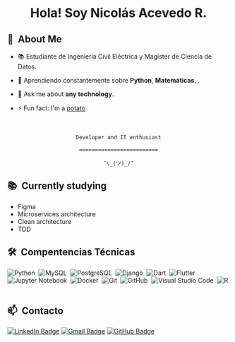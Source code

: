 <h1 align="center">Hola! Soy Nicolás Acevedo R.</h1>

<div>

  ## 🧭 &nbsp;About Me

  - 📚 Estudiante de Ingeniería Civil Eléctrica y Magíster de Ciencia de Datos.

  - 🌱  Aprendiendo constantemente sobre **Python**, **Matemáticas**, .

  - 💬 Ask me about **any technology**.

  - ⚡ Fun fact: I'm a <a href="https://en.wikipedia.org/wiki/Potato">potato</a>

  <br>
  

</div>


<div align="center">

  `Developer and IT enthusiast`
  <br>

  `=========================`
  <br>

  `¯\_(ツ)_/¯`
</div>


<div>

  ## 📚 &nbsp;Currently studying

  - Figma
  - Microservices architecture
  - Clean architecture
  - TDD

</div>


<div>

  ## 🛠️ &nbsp;Compentencias Técnicas

  ![Python](https://img.shields.io/badge/-Python-0D1117?style=flat&logo=python)&nbsp;
  ![MySQL](https://img.shields.io/badge/-MySQL-0D1117?style=flat&logo=mysql)&nbsp;
  ![PostgreSQL](https://img.shields.io/badge/-PostgreSQL-0D1117?style=flat&logo=postgresql)&nbsp;
  ![Django](https://img.shields.io/badge/-Django-0D1117?style=flat&logo=django)&nbsp;
  ![Dart](https://img.shields.io/badge/-Dart-0D1117?style=flat&logo=dart)&nbsp;
  ![Flutter](https://img.shields.io/badge/-Flutter-0D1117?style=flat&logo=flutter)&nbsp; 
  ![Jupyter Notebook](https://img.shields.io/badge/-Jupyter%20Notebook-0D1117?style=flat&logo=jupyter)&nbsp;
  ![Docker](https://img.shields.io/badge/-Docker-0D1117?style=flat&logo=docker)&nbsp;
  ![Git](https://img.shields.io/badge/-Git-0D1117?style=flat&logo=git)&nbsp;
  ![GitHub](https://img.shields.io/badge/-GitHub-0D1117?style=flat&logo=github)&nbsp;
  ![Visual Studio Code](https://img.shields.io/badge/-VS%20Code-0D1117?style=flat&logo=visual-studio-code&logoColor=007ACC)&nbsp;
  ![R](https://img.shields.io/badge/-R-0D1117?style=flat&logo=R&logoColor=007ACC)&nbsp;

</div>

<div>

  ## 📫 &nbsp;Contacto

  [![LinkedIn Badge](https://img.shields.io/badge/-Nicolás_Acevedo-blue?style=flat-square&logo=Linkedin&logoColor=white&link=https://www.linkedin.com/in/nicolas-acevedo-4a7b421bb/)](https://www.linkedin.com/in/nicolas-acevedo-4a7b421bb/)
  [![Gmail Badge](https://img.shields.io/badge/-Nicolás_Acevedo_R.-red?style=flat-square&logo=Gmail&logoColor=white)](mailto:nico.acevedo.rivas@gmail.com)
  [![GitHub Badge](https://img.shields.io/badge/-nicoacevedor-393636?style=flat-square&logo=GitHub&logoColor=white)](https://github.com/nicoacevedor)

</div>

<!-- ## 📚 &nbsp;My Projects -->